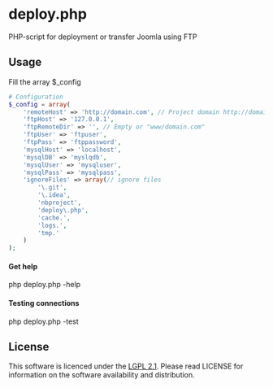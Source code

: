# deploy.php

PHP-script for deployment or transfer Joomla using FTP

## Usage

Fill the array $_config

```php
# Configuration
$_config = array(
    'remoteHost' => 'http://domain.com', // Project domain http://domain.com
    'ftpHost' => '127.0.0.1',
    'ftpRemoteDir' => '', // Empty or "www/domain.com"
    'ftpUser' => 'ftpuser',
    'ftpPass' => 'ftppassword',
    'mysqlHost' => 'localhost',
    'mysqlDB' => 'myslqdb',
    'mysqlUser' => 'mysqluser',
    'mysqlPass' => 'mysqlpass',
    'ignoreFiles' => array(// ignore files
        '\.git',
		'\.idea',
        'nbproject',
        'deploy\.php',
        'cache.',
        'logs.',
        'tmp.'
    )
);
```

#### Get help
php deploy.php -help

#### Testing connections
php deploy.php -test

## License

This software is licenced under the [LGPL 2.1](http://www.gnu.org/licenses/lgpl-2.1.html). Please read LICENSE for information on the
software availability and distribution.
